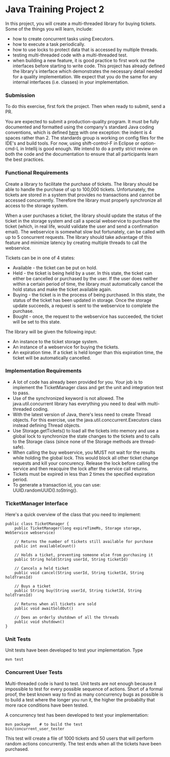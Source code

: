 Java Training Project 2
=======================

In this project, you will create a multi-threaded library for buying 
tickets. Some of the things you will learn, include:

* how to create concurrent tasks using Executors.
* how to execute a task periodically.
* how to use locks to protect data that is accessed by multiple threads.
* testing multi-threaded code with a multi-threaded test.
* when building a new feature, it is good practice to first work out 
  the interfaces before starting to write code. This project has already
  defined the library's interface which demonstrates the necessary detail
  needed for a quality implementation. We expect that you do the same
  for any internal interfaces (i.e. classes) in your implementation.
  
  
### Submission

To do this exercise, first fork the project. Then when ready to submit,
send a PR.
  
You are expected to submit a production-quality program. It must be
fully documented and formatted using the company's standard Java
coding conventions, which is defined [here](http://yo/javastandard)
with one exception: the indent is 4 spaces rather than 2. The
standards group is working on config files for the IDE's and build
tools. For now, using shift-control-F in Eclipse or option-cmd-L in
Intellij is good enough. We
intend to do a pretty strict review on both the code and the
documentation to ensure that all participants learn the best
practices.
  
### Functional Requirements

Create a library to facilitate the purchase of tickets.
The library should be able to handle the purchase of up to 100,000
tickets. Unfortunately, the tickets are stored in a system that
provides no transactions and cannot be accessed concurrently.
Therefore the library must properly synchronize all access to
the storage system.

When a user purchases a ticket, the library should update the status
of the ticket in the storage system and call a special webservice to
purchase the ticket (which, in real life, would 
validate the user and send a confirmation email).
The webservice is somewhat slow but fortunately, can be called 
with up to 5 concurrent requests. The library should take advantage
of this feature and minimize latency by creating multiple 
threads to call the webservice.

Tickets can be in one of 4 states:
* Available - the ticket can be put on hold.
* Held - the ticket is being held by a user. In this state, the ticket
  can either be cancelled or purchased by the user. If the user does
  neither within a certain period of time, the library must 
  automatically cancel the hold status and make the ticket available
  again.
* Buying - the ticket is in the process of being purchased. In this 
  state, the status of the ticket has been updated in storage. Once the
  storage update succeeds, a request is sent to the webservice to
  complete the purchase.
* Bought - once, the request to the webservice has succeeded, the ticket
  will be set to this state.

The library will be given the following input:
* An instance to the ticket storage system. 
* An instance of a webservice for buying the tickets.
* An expiration time. If a ticket is held longer than this expiration
time, the ticket will be automatically cancelled.


### Implementation Requirements

* A lot of code has already been provided for you. Your job is to
  implement the TicketManager class and get the unit and integration
  test to pass.
* Use of the synchronized keyword is not allowed. The
  java.util.concurrent library has everything you need to deal with
  multi-threaded coding.
* With the latest version of Java, there's less need to create
  Thread objects. For this exercise, use the 
  java.util.conccurrent.Executors class instead
  defining Thread objects.
* Use Storage.getTickets() to load all the tickets into memory and
  use a global lock to synchronize the state changes to the tickets and
  to calls to the Storage class (since none of the Storage 
  methods are thread-safe).
* When calling the buy webservice, you MUST not wait for the results
  while holding the global lock. This would block all other ticket 
  change requests and kill your concurency. Release the lock before
  calling the service and then reacquire the lock after the service
  call returns.
* Tickets must be expired in less than 2 times the specified expiration
  period.
* To generate a transaction id, you can use: UUID.randomUUID().toString().


  

### TicketManager Interface

Here's a quick overview of the class that you need to implement:

```
public class TicketManager {
    public TicketManager(long expireTimeMs, Storage storage, WebService webservice)

    // Returns the number of tickets still available for purchase
    public int availableCount()

    // Holds a ticket, preventing someone else from purchasing it
    public String hold(String userId, String ticketId)

    // Cancels a held ticket
    public void cancel(String userId, String ticketId, String holdTransId)

    // Buys a ticket
    public String buy(String userId, String ticketId, String holdTransId)

    // Returns when all tickets are sold
    public void awaitSoldOut()

    // Does an orderly shutdown of all the threads
    public void shutdown()
}
```


### Unit Tests

Unit tests have been developed to test your implementation. Type

```
mvn test
```

### Concurrent User Tests

Multi-threaded code is hard to test. Unit tests are not enough because it
impossible to test for every possible sequence of actions.
Short of a formal proof, the best known way to find as many concurrency bugs
as possible is to build a test where the longer you run it, the higher
the probabilty that more race conditions have been tested.

A concurrency test has been developed to test your
implementation:

```
mvn package    # to build the test
bin/concurrent_user_tester
```

This test will create a file of 1000 tickets and 50 users that will
perform random actions concurrently. The test ends when all the 
tickets have been purchased.
